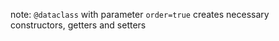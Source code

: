 note: `@dataclass` with parameter `order=true` creates necessary constructors, getters and setters  